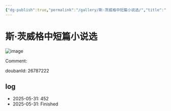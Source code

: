 ```yaml
---
{"dg-publish":true,"permalink":"/gallery/斯·茨威格中短篇小说选/","title":"斯·茨威格中短篇小说选","created":"2025-06-02T12:37:17.182+08:00"}
---
```



# 斯·茨威格中短篇小说选

![image](https://hiraeth-picbed.oss-cn-beijing.aliyuncs.com/20250531153854.webp)

Comment: 



doubanId: 26787222

## log

- 2025-05-31: 452
- 2025-05-31: Finished
